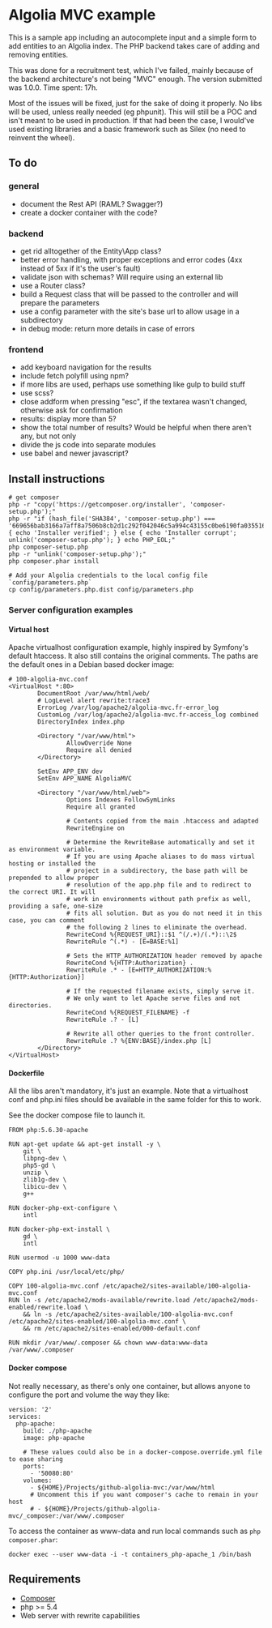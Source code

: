 # Algolia MVC example

This is a sample app including an autocomplete input and a simple form to add entities to an Algolia index. The PHP backend takes care of adding and removing entities.

This was done for a recruitment test, which I've failed, mainly because of the backend architecture's not being "MVC" enough. The version submitted was 1.0.0. Time spent: 17h.

Most of the issues will be fixed, just for the sake of doing it properly. No libs will be used, unless really needed (eg phpunit). This will still be a POC and isn't meant to be used in production. If that had been the case, I would've used existing libraries and a basic framework such as Silex (no need to reinvent the wheel).

## To do

### general

- document the Rest API (RAML? Swagger?)
- create a docker container with the code?

### backend

- get rid alltogether of the Entity\App class?
- better error handling, with proper exceptions and error codes (4xx instead of 5xx if it's the user's fault)
- validate json with schemas? Will require using an external lib
- use a Router class?
- build a Request class that will be passed to the controller and will prepare the parameters
- use a config parameter with the site's base url to allow usage in a subdirectory
- in debug mode: return more details in case of errors

### frontend

- add keyboard navigation for the results
- include fetch polyfill using npm?
- if more libs are used, perhaps use something like gulp to build stuff
- use scss?
- close addform when pressing "esc", if the textarea wasn't changed, otherwise ask for confirmation
- results: display more than 5?
- show the total number of results? Would be helpful when there aren't any, but not only
- divide the js code into separate modules
- use babel and newer javascript?

## Install instructions

```
# get composer
php -r "copy('https://getcomposer.org/installer', 'composer-setup.php');"
php -r "if (hash_file('SHA384', 'composer-setup.php') === '669656bab3166a7aff8a7506b8cb2d1c292f042046c5a994c43155c0be6190fa0355160742ab2e1c88d40d5be660b410') { echo 'Installer verified'; } else { echo 'Installer corrupt'; unlink('composer-setup.php'); } echo PHP_EOL;"
php composer-setup.php
php -r "unlink('composer-setup.php');"
php composer.phar install

# Add your Algolia credentials to the local config file `config/parameters.php`
cp config/parameters.php.dist config/parameters.php

```

### Server configuration examples

#### Virtual host

Apache virtualhost configuration example, highly inspired by Symfony's default htaccess. It also still contains the original comments. The paths are the default ones in a Debian based docker image:

```
# 100-algolia-mvc.conf
<VirtualHost *:80>
        DocumentRoot /var/www/html/web/
        # LogLevel alert rewrite:trace3
        ErrorLog /var/log/apache2/algolia-mvc.fr-error_log
        CustomLog /var/log/apache2/algolia-mvc.fr-access_log combined
        DirectoryIndex index.php

        <Directory "/var/www/html">
                AllowOverride None
                Require all denied
        </Directory>

        SetEnv APP_ENV dev
        SetEnv APP_NAME AlgoliaMVC

        <Directory "/var/www/html/web">
                Options Indexes FollowSymLinks
                Require all granted

                # Contents copied from the main .htaccess and adapted
                RewriteEngine on

                # Determine the RewriteBase automatically and set it as environment variable.
                # If you are using Apache aliases to do mass virtual hosting or installed the
                # project in a subdirectory, the base path will be prepended to allow proper
                # resolution of the app.php file and to redirect to the correct URI. It will
                # work in environments without path prefix as well, providing a safe, one-size
                # fits all solution. But as you do not need it in this case, you can comment
                # the following 2 lines to eliminate the overhead.
                RewriteCond %{REQUEST_URI}::$1 ^(/.+)/(.*)::\2$
                RewriteRule ^(.*) - [E=BASE:%1]

                # Sets the HTTP_AUTHORIZATION header removed by apache
                RewriteCond %{HTTP:Authorization} .
                RewriteRule .* - [E=HTTP_AUTHORIZATION:%{HTTP:Authorization}]

                # If the requested filename exists, simply serve it.
                # We only want to let Apache serve files and not directories.
                RewriteCond %{REQUEST_FILENAME} -f
                RewriteRule .? - [L]

                # Rewrite all other queries to the front controller.
                RewriteRule .? %{ENV:BASE}/index.php [L]
        </Directory>
</VirtualHost>
```

#### Dockerfile

All the libs aren't mandatory, it's just an example. Note that a virtualhost conf and php.ini files should be available in the same folder for this to work.

See the docker compose file to launch it.

```
FROM php:5.6.30-apache

RUN apt-get update && apt-get install -y \
    git \
    libpng-dev \
    php5-gd \
    unzip \
    zlib1g-dev \
    libicu-dev \
    g++

RUN docker-php-ext-configure \
    intl

RUN docker-php-ext-install \
    gd \
    intl

RUN usermod -u 1000 www-data

COPY php.ini /usr/local/etc/php/

COPY 100-algolia-mvc.conf /etc/apache2/sites-available/100-algolia-mvc.conf
RUN ln -s /etc/apache2/mods-available/rewrite.load /etc/apache2/mods-enabled/rewrite.load \
    && ln -s /etc/apache2/sites-available/100-algolia-mvc.conf /etc/apache2/sites-enabled/100-algolia-mvc.conf \
    && rm /etc/apache2/sites-enabled/000-default.conf

RUN mkdir /var/www/.composer && chown www-data:www-data /var/www/.composer
```

#### Docker compose

Not really necessary, as there's only one container, but allows anyone to configure the port and volume the way they like:

```
version: '2'
services:
  php-apache:
    build: ./php-apache
    image: php-apache

    # These values could also be in a docker-compose.override.yml file to ease sharing
    ports:
      - '50080:80'
    volumes:
      - ${HOME}/Projects/github-algolia-mvc:/var/www/html
      # Uncomment this if you want composer's cache to remain in your host
      # - ${HOME}/Projects/github-algolia-mvc/_composer:/var/www/.composer
```

To access the container as www-data and run local commands such as `php composer.phar`:

`docker exec --user www-data -i -t containers_php-apache_1 /bin/bash`

## Requirements

- [Composer](https://getcomposer.org/download/)
- php >= 5.4
- Web server with rewrite capabilities
